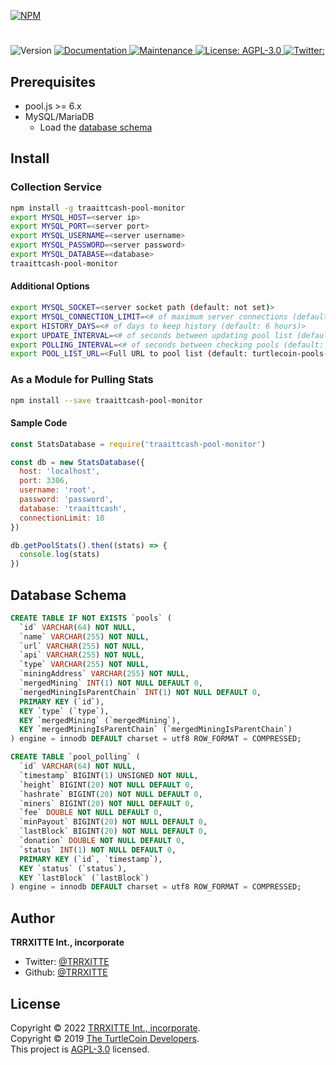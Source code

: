 [![NPM](https://nodei.co/npm/@trrxitte/traaittcash-pool-monitor.png?downloads=true&stars=true)](https://nodei.co/npm/@trrxitte/traaittcash-pool-monitor/)

<h1 align="center"></h1>
<p>
  <img alt="Version" src="https://img.shields.io/badge/version-0.0.1-blue.svg?cacheSeconds=2592000" />
  <a href="https://github.com/turtlecoin/turtlecoin-pool-monitor#readme">
    <img alt="Documentation" src="https://img.shields.io/badge/documentation-meh-brightgreen.svg" target="_blank" />
  </a>
  <a href="https://github.com/turtlecoin/turtlecoin-pool-monitor/graphs/commit-activity">
    <img alt="Maintenance" src="https://img.shields.io/badge/Maintained%3F-yes-green.svg" target="_blank" />
  </a>
  <a href="https://github.com/turtlecoin/turtlecoin-pool-monitor/blob/master/LICENSE">
    <img alt="License: AGPL-3.0" src="https://img.shields.io/badge/License-AGPL-yellow.svg" target="_blank" />
  </a>
  <a href="https://twitter.com/ ">
    <img alt="Twitter:  " src="https://img.shields.io/twitter/follow/_turtlecoin.svg?style=social" target="_blank" />
  </a>
</p>

## Prerequisites

* pool.js >= 6.x
* MySQL/MariaDB
  * Load the [database schema](#database-schema)

## Install



### Collection Service

```sh
npm install -g traaittcash-pool-monitor
export MYSQL_HOST=<server ip>
export MYSQL_PORT=<server port>
export MYSQL_USERNAME=<server username>
export MYSQL_PASSWORD=<server password>
export MYSQL_DATABASE=<database>
traaittcash-pool-monitor
```

#### Additional Options

```sh
export MYSQL_SOCKET=<server socket path (default: not set)>
export MYSQL_CONNECTION_LIMIT=<# of maximum server connections (default: 10)>
export HISTORY_DAYS=<# of days to keep history (default: 6 hours)>
export UPDATE_INTERVAL=<# of seconds between updating pool list (default: 1 hour)>
export POLLING_INTERVAL=<# of seconds between checking pools (default: 15s)>
export POOL_LIST_URL=<Full URL to pool list (default: turtlecoin-pools-json)>
```

### As a Module for Pulling Stats

```sh
npm install --save traaittcash-pool-monitor
```

#### Sample Code

```javascript
const StatsDatabase = require('traaittcash-pool-monitor')

const db = new StatsDatabase({
  host: 'localhost',
  port: 3306,
  username: 'root',
  password: 'password',
  database: 'traaittcash',
  connectionLimit: 10
})

db.getPoolStats().then((stats) => {
  console.log(stats)
})
```

## Database Schema

```sql
CREATE TABLE IF NOT EXISTS `pools` (
  `id` VARCHAR(64) NOT NULL, 
  `name` VARCHAR(255) NOT NULL, 
  `url` VARCHAR(255) NOT NULL, 
  `api` VARCHAR(255) NOT NULL, 
  `type` VARCHAR(255) NOT NULL, 
  `miningAddress` VARCHAR(255) NOT NULL, 
  `mergedMining` INT(1) NOT NULL DEFAULT 0, 
  `mergedMiningIsParentChain` INT(1) NOT NULL DEFAULT 0,
  PRIMARY KEY (`id`),
  KEY `type` (`type`), 
  KEY `mergedMining` (`mergedMining`), 
  KEY `mergedMiningIsParentChain` (`mergedMiningIsParentChain`)
) engine = innodb DEFAULT charset = utf8 ROW_FORMAT = COMPRESSED;

CREATE TABLE `pool_polling` (
  `id` VARCHAR(64) NOT NULL, 
  `timestamp` BIGINT(1) UNSIGNED NOT NULL, 
  `height` BIGINT(20) NOT NULL DEFAULT 0, 
  `hashrate` BIGINT(20) NOT NULL DEFAULT 0, 
  `miners` BIGINT(20) NOT NULL DEFAULT 0, 
  `fee` DOUBLE NOT NULL DEFAULT 0, 
  `minPayout` BIGINT(20) NOT NULL DEFAULT 0, 
  `lastBlock` BIGINT(20) NOT NULL DEFAULT 0, 
  `donation` DOUBLE NOT NULL DEFAULT 0, 
  `status` INT(1) NOT NULL DEFAULT 0,
  PRIMARY KEY (`id`, `timestamp`), 
  KEY `status` (`status`), 
  KEY `lastBlock` (`lastBlock`)
) engine = innodb DEFAULT charset = utf8 ROW_FORMAT = COMPRESSED;
```

## Author

**TRRXITTE Int., incorporate**

* Twitter: [@TRRXITTE](https://twitter.com/TRRXITTE )
* Github: [@TRRXITTE](https://github.com/TRRXITTE)

## License
Copyright © 2022 [TRRXITTE Int., incorporate](https://github.com/trrxitte).<br />
Copyright © 2019 [The TurtleCoin Developers](https://github.com/turtlecoin).<br />
This project is [AGPL-3.0](https://github.com/turtlecoin/cryptodira/blob/master/LICENSE) licensed.
